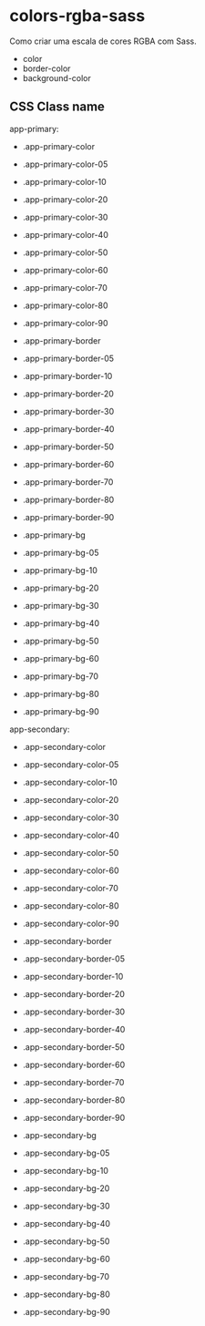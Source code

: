# colors-rgba-sass
Como criar uma escala de cores RGBA com Sass.
  - color
  - border-color
  - background-color

## CSS Class name 

app-primary:
 - .app-primary-color  
 - .app-primary-color-05 
 - .app-primary-color-10 
 - .app-primary-color-20 
 - .app-primary-color-30 
 - .app-primary-color-40 
 - .app-primary-color-50 
 - .app-primary-color-60 
 - .app-primary-color-70 
 - .app-primary-color-80 
 - .app-primary-color-90

 - .app-primary-border   
 - .app-primary-border-05
 - .app-primary-border-10
 - .app-primary-border-20
 - .app-primary-border-30
 - .app-primary-border-40
 - .app-primary-border-50
 - .app-primary-border-60
 - .app-primary-border-70
 - .app-primary-border-80
 - .app-primary-border-90
 
 - .app-primary-bg
 - .app-primary-bg-05
 - .app-primary-bg-10
 - .app-primary-bg-20
 - .app-primary-bg-30
 - .app-primary-bg-40
 - .app-primary-bg-50
 - .app-primary-bg-60
 - .app-primary-bg-70
 - .app-primary-bg-80
 - .app-primary-bg-90


app-secondary:
 - .app-secondary-color   
 - .app-secondary-color-05
 - .app-secondary-color-10
 - .app-secondary-color-20
 - .app-secondary-color-30
 - .app-secondary-color-40
 - .app-secondary-color-50
 - .app-secondary-color-60
 - .app-secondary-color-70
 - .app-secondary-color-80
 - .app-secondary-color-90

 - .app-secondary-border
 - .app-secondary-border-05 
 - .app-secondary-border-10 
 - .app-secondary-border-20 
 - .app-secondary-border-30 
 - .app-secondary-border-40 
 - .app-secondary-border-50 
 - .app-secondary-border-60 
 - .app-secondary-border-70 
 - .app-secondary-border-80 
 - .app-secondary-border-90 

 - .app-secondary-bg
 - .app-secondary-bg-05
 - .app-secondary-bg-10
 - .app-secondary-bg-20
 - .app-secondary-bg-30
 - .app-secondary-bg-40
 - .app-secondary-bg-50
 - .app-secondary-bg-60
 - .app-secondary-bg-70
 - .app-secondary-bg-80
 - .app-secondary-bg-90
